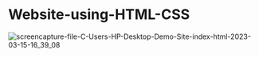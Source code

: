 # Website-using-HTML-CSS

![screencapture-file-C-Users-HP-Desktop-Demo-Site-index-html-2023-03-15-16_39_08](https://user-images.githubusercontent.com/121854997/225292297-d3ca00cf-7662-4c11-bfaa-aa5cd488a8a7.png)

